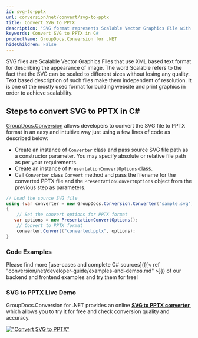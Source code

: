 ```yaml
---
id: svg-to-pptx
url: conversion/net/convert/svg-to-pptx
title: Convert SVG to PPTX
description: "SVG format represents Scalable Vector Graphics File with .svg extension. Learn how to convert SVG to PPTX file programmatically in C# language using GroupDocs.Conversion for .NET library."
keywords: Convert SVG to PPTX in C#
productName: GroupDocs.Conversion for .NET
hideChildren: False
---
```


SVG files are Scalable Vector Graphics Files that use XML based text format for describing the appearance of image. The word Scalable refers to the fact that the SVG can be scaled to different sizes without losing any quality. Text based description of such files make them independent of resolution. It is one of the mostly used format for building website and print graphics in order to achieve scalability.

## Steps to convert SVG to PPTX in C#

[GroupDocs.Conversion](https://products.groupdocs.com/conversion/net) allows developers to convert the SVG file to PPTX format in an easy and intuitive way just using a few lines of code as described below:

* Create an instance of `Converter` class and pass source SVG file path as a constructor parameter. You may specify absolute or relative file path as per your requirements. 
* Create an instance of `PresentationConvertOptions` class.
* Call `Converter` class `Convert` method and pass the filename for the converted PPTX file and the `PresentationConvertOptions` object from the previous step as parameters.

```csharp
// Load the source SVG file
using (var converter = new GroupDocs.Conversion.Converter("sample.svg"))
{
    // Set the convert options for PPTX format
   var options = new PresentationConvertOptions();
    // Convert to PPTX format
    converter.Convert("converted.pptx", options);
}
```

### Code Examples

Please find more [use-cases and complete C# sources]({{< ref "conversion/net/developer-guide/examples-and-demos.md" >}}) of our backend and frontend examples and try them for free!

### SVG to PPTX Live Demo

GroupDocs.Conversion for .NET provides an online [**SVG to PPTX converter**](https://products.groupdocs.app/conversion/svg-to-pptx), which allows you to try it for free and check conversion quality and accuracy.

[!["Convert SVG to PPTX"](conversion/net/images/convert-to-pptx/convert-svg-to-pptx.png)](https://products.groupdocs.app/conversion/svg-to-pptx)